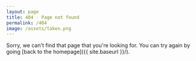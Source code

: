 ```yaml
---
layout: page
title: 404 - Page not found
permalink: /404
image: /assets/taken.png
---
```


Sorry, we can't find that page that you're looking for. You can try again by going [back to the homepage]({{ site.baseurl }}/).